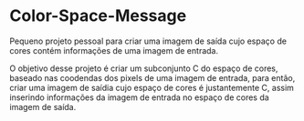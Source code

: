 # Color-Space-Message
Pequeno projeto pessoal para criar uma imagem de saída cujo espaço de cores contém informações de uma imagem de entrada. 

O objetivo desse projeto é criar um subconjunto C do espaço de cores, baseado nas coodendas dos pixels de uma imagem de entrada, para então, criar uma imagem de saídia cujo espaço de cores é justantemente C, assim inserindo informações da imagem de entrada no espaço de cores da imagem de saída. 
